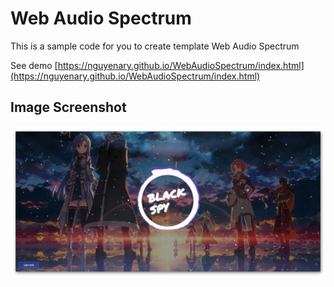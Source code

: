 # Web Audio Spectrum
 This is a sample code for you to create template Web Audio Spectrum
 
 See demo [https://nguyenary.github.io/WebAudioSpectrum/index.html](https://nguyenary.github.io/WebAudioSpectrum/index.html)
## Image Screenshot
![Image Screenshot](picture.jpg)
